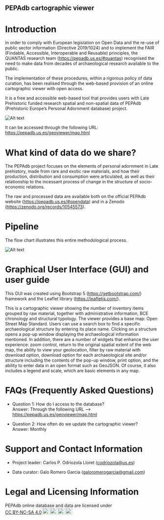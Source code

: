 ## PEPAdb cartographic viewer

# Introduction

In order to comply with European legislation on Open Data and the re-use of public sector information (Directive 2019/1024) and to implement the FAIR (Findable, Accessible, Interoperable and Reusable) principles, the QUANTAS research team (https://pepadb.us.es/#quantas) recognised the need to make data from decades of archaeological research available to the public. 

The implementation of these procedures, within a rigorous policy of data curation, has been realised through the web-based provision of an online cartographic viewer with open access.

It is a free and accessible web-based tool that provides users with Late Prehistoric funded research spatial and non-spatial data of PEPAdb (Prehistoric Europe’s Personal Adornment database) project.

![Alt text](https://pepadb.us.es/documentation/pepadb_db2.png)

It can be accessed through the following URL: https://pepadb.us.es/geoviewer/map.html

# What kind of data do we share?

The PEPAdb project focuses on the elements of personal adornment in Late prehistory, made from rare and exotic raw materials, and how their production, distribution and consumption were articulated, as well as their relationship to the incessant process of change in the structure of socio-economic relations.

The raw and processed data are available both on the official PEPAdb website (https://pepadb.us.es/#opendata) and in a Zenodo (https://zenodo.org/records/10545573).

# Pipeline 

The flow chart illustrates this entire methodological process.

![Alt text](https://pepadb.us.es/documentation/pipeline2.png)

# Graphical User Interface (GUI) and user guide

This GUI was created using Bootstrap 5 (https://getbootstrap.com/) framework and the Leaflet library (https://leafletjs.com/).

This is a cartographic viewer showing the number of inventory items grouped by raw material, together with administrative information, BCE chronology and structural typology. The viewer provides a base map: Open Street Map Standard. Users can use a search box to find a specific archaeological structure by entering its place name. Clicking on a structure opens a pop-up window displaying the archaeological information mentioned. In addition, there are a number of widgets that enhance the user experience: zoom control, return to the original spatial extent of the web map, the ability to view your geolocation, filter by raw material with download option, download option for each archaeological site and/or structure including the contents of the pop-up window, print option, and the ability to enter data in an open format such as GeoJSON. Of course, it also includes a legend and scale, which are basic elements in any map. 

# FAQs (Frequently Asked Questions)

- Question 1: How do I access to the database?<br>
  Answer: Through the following URL --> https://pepadb.us.es/geoviewer/map.html

- Question 2: How often do we update the cartographic viewer?<br>
  Answer: Monthly

# Support and Contact Information

- Project leader: Carlos P. Odriozola Lloret (codriozola@us.es)

- Data curator: Galo Romero García (galoromerogarcia@gmail.com)

# Legal and Licensing Information

  <p style="display: table-cell;" xmlns:cc="http://creativecommons.org/ns#" xmlns:dct="http://purl.org/dc/terms/"><span property="dct:title">PEPAdb online database and data</span> are licensed under <a href="http://creativecommons.org/licenses/by-nc-sa/4.0/?ref=chooser-v1" target="_blank" rel="license noopener noreferrer" style="display:inline-block;">CC BY-NC-SA 4.0<img style="height:22px!important;margin-left:3px;vertical-align:text-bottom;" src="https://mirrors.creativecommons.org/presskit/icons/cc.svg?ref=chooser-v1"><img style="height:22px!important;margin-left:3px;vertical-align:text-bottom;" src="https://mirrors.creativecommons.org/presskit/icons/by.svg?ref=chooser-v1"><img style="height:22px!important;margin-left:3px;vertical-align:text-bottom;" src="https://mirrors.creativecommons.org/presskit/icons/nc.svg?ref=chooser-v1"><img style="height:22px!important;margin-left:3px;vertical-align:text-bottom;" src="https://mirrors.creativecommons.org/presskit/icons/sa.svg?ref=chooser-v1"></a></p>







